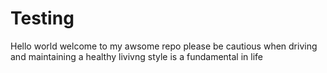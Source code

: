 # Testing
Hello world welcome to my awsome repo 
please be cautious when driving and maintaining a healthy livivng style is a fundamental in life 

